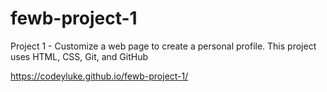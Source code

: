 # fewb-project-1
Project 1 - Customize a web page to create a personal profile. This project uses HTML, CSS, Git, and GitHub

https://codeyluke.github.io/fewb-project-1/
